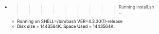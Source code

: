 * >>>>>>>>> Running install.sh ...
  * Running on SHELL=/bin/bash VER=4.3.30(1)-release
  * Disk size = 1443564K. Space Used = 1443564K.
